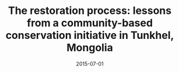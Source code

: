 ---
title: "The restoration process: lessons from a community-based conservation initiative in Tunkhel, Mongolia"
collection: publications
permalink: /publication/2015-07-01-Wendt
date: 2015-07-01
venue: 'SIT Independent Study Project Collection'
paperurl: 'http://johnwendt.github.io/files/2015-Wendt.pdf'
citation: 'Wendt, J. (2015). The Restoration Process: Lessons from a Community-Based Conservation Initiative in Tunkhel, Mongolia. <i>Independent Study Project (ISP) Collection</i>. 2085.'
---